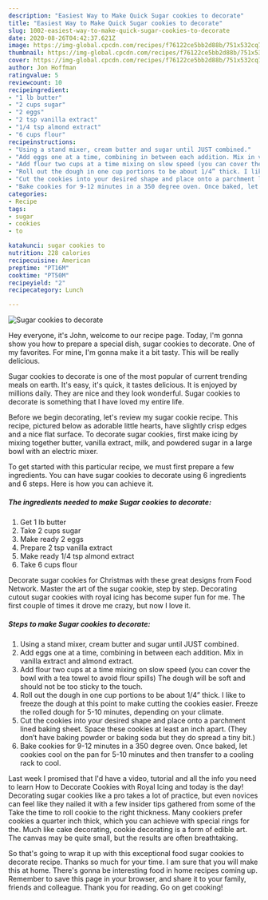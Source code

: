 ```yaml
---
description: "Easiest Way to Make Quick Sugar cookies to decorate"
title: "Easiest Way to Make Quick Sugar cookies to decorate"
slug: 1002-easiest-way-to-make-quick-sugar-cookies-to-decorate
date: 2020-08-26T04:42:37.621Z
image: https://img-global.cpcdn.com/recipes/f76122ce5bb2d88b/751x532cq70/sugar-cookies-to-decorate-recipe-main-photo.jpg
thumbnail: https://img-global.cpcdn.com/recipes/f76122ce5bb2d88b/751x532cq70/sugar-cookies-to-decorate-recipe-main-photo.jpg
cover: https://img-global.cpcdn.com/recipes/f76122ce5bb2d88b/751x532cq70/sugar-cookies-to-decorate-recipe-main-photo.jpg
author: Jon Hoffman
ratingvalue: 5
reviewcount: 10
recipeingredient:
- "1 lb butter"
- "2 cups sugar"
- "2 eggs"
- "2 tsp vanilla extract"
- "1/4 tsp almond extract"
- "6 cups flour"
recipeinstructions:
- "Using a stand mixer, cream butter and sugar until JUST combined."
- "Add eggs one at a time, combining in between each addition. Mix in vanilla extract and almond extract."
- "Add flour two cups at a time mixing on slow speed (you can cover the bowl with a tea towel to avoid flour spills) The dough will be soft and should not be too sticky to the touch."
- "Roll out the dough in one cup portions to be about 1/4” thick. I like to freeze the dough at this point to make cutting the cookies easier. Freeze the rolled dough for 5-10 minutes, depending on your climate."
- "Cut the cookies into your desired shape and place onto a parchment lined baking sheet. Space these cookies at least an inch apart. (They don’t have baking powder or baking soda but they do spread a tiny bit.)"
- "Bake cookies for 9-12 minutes in a 350 degree oven. Once baked, let cookies cool on the pan for 5-10 minutes and then transfer to a cooling rack to cool."
categories:
- Recipe
tags:
- sugar
- cookies
- to

katakunci: sugar cookies to 
nutrition: 228 calories
recipecuisine: American
preptime: "PT16M"
cooktime: "PT50M"
recipeyield: "2"
recipecategory: Lunch

---
```



![Sugar cookies to decorate](https://img-global.cpcdn.com/recipes/f76122ce5bb2d88b/751x532cq70/sugar-cookies-to-decorate-recipe-main-photo.jpg)

Hey everyone, it's John, welcome to our recipe page. Today, I'm gonna show you how to prepare a special dish, sugar cookies to decorate. One of my favorites. For mine, I'm gonna make it a bit tasty. This will be really delicious.

Sugar cookies to decorate is one of the most popular of current trending meals on earth. It's easy, it's quick, it tastes delicious. It is enjoyed by millions daily. They are nice and they look wonderful. Sugar cookies to decorate is something that I have loved my entire life.

Before we begin decorating, let&#39;s review my sugar cookie recipe. This recipe, pictured below as adorable little hearts, have slightly crisp edges and a nice flat surface. To decorate sugar cookies, first make icing by mixing together butter, vanilla extract, milk, and powdered sugar in a large bowl with an electric mixer.


To get started with this particular recipe, we must first prepare a few ingredients. You can have sugar cookies to decorate using 6 ingredients and 6 steps. Here is how you can achieve it.

<!--inarticleads1-->

##### The ingredients needed to make Sugar cookies to decorate:

1. Get 1 lb butter
1. Take 2 cups sugar
1. Make ready 2 eggs
1. Prepare 2 tsp vanilla extract
1. Make ready 1/4 tsp almond extract
1. Take 6 cups flour


Decorate sugar cookies for Christmas with these great designs from Food Network. Master the art of the sugar cookie, step by step. Decorating cutout sugar cookies with royal icing has become super fun for me. The first couple of times it drove me crazy, but now I love it. 

<!--inarticleads2-->

##### Steps to make Sugar cookies to decorate:

1. Using a stand mixer, cream butter and sugar until JUST combined.
1. Add eggs one at a time, combining in between each addition. Mix in vanilla extract and almond extract.
1. Add flour two cups at a time mixing on slow speed (you can cover the bowl with a tea towel to avoid flour spills) The dough will be soft and should not be too sticky to the touch.
1. Roll out the dough in one cup portions to be about 1/4” thick. I like to freeze the dough at this point to make cutting the cookies easier. Freeze the rolled dough for 5-10 minutes, depending on your climate.
1. Cut the cookies into your desired shape and place onto a parchment lined baking sheet. Space these cookies at least an inch apart. (They don’t have baking powder or baking soda but they do spread a tiny bit.)
1. Bake cookies for 9-12 minutes in a 350 degree oven. Once baked, let cookies cool on the pan for 5-10 minutes and then transfer to a cooling rack to cool.


Last week I promised that I&#39;d have a video, tutorial and all the info you need to learn How to Decorate Cookies with Royal Icing and today is the day! Decorating sugar cookies like a pro takes a lot of practice, but even novices can feel like they nailed it with a few insider tips gathered from some of the Take the time to roll cookie to the right thickness. Many cookiers prefer cookies a quarter inch thick, which you can achieve with special rings for the. Much like cake decorating, cookie decorating is a form of edible art. The canvas may be quite small, but the results are often breathtaking. 

So that's going to wrap it up with this exceptional food sugar cookies to decorate recipe. Thanks so much for your time. I am sure that you will make this at home. There's gonna be interesting food in home recipes coming up. Remember to save this page in your browser, and share it to your family, friends and colleague. Thank you for reading. Go on get cooking!
